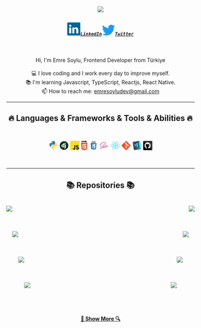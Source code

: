   <h1 align="center">
  <a href="https://git.io/typing-svg">
    <img src="https://readme-typing-svg.herokuapp.com/?lines=Hello,+There!+👋;I'm++Emre+Soylu....;Welcome+to+my+page!&center=true&size=30">
  </a>
      </h1>
      <h5 align="center"><code><a href="https://www.linkedin.com/in/emre-soylu/" title="LinkedIn Profile"><img width="35" src="/img/linkedin.svg">LinkedIn</a></code><code><a href="https://twitter.com/emresoyludev" title="Twitter Profile"><img width="35" src="/img/Twitter-logo.svg.png">Twitter</a></code></h5>
     <br>
     <p align="center">
         Hi, I'm Emre Soylu, Frontend Developer from Türkiye
         <br>
         <br>
         💻 I love coding and I work every day to improve myself.
         <br>
         📚 I'm learning Javascript, TypeScript, Reactjs, React Native.
         <br>
         📫 How to reach me: <a href="emresoyludev@gmail.com">emresoyludev@gmail.com</a>
     </p>
     <hr>
     <h2 align="center"> 🔥 Languages & Frameworks & Tools & Abilities 🔥 </h2>
<br>
<p align="center">
    <code><img title="Python" height="25" src="/img/python-original.svg" alt=""></code>
    <code><img title="Django" height="25" src="/img/django.png" alt=""></code>
    <code><img title="Javascript" height="25" src="/img/javascript.svg" alt=""></code>
     <code><img title="HTML5" height="25" src="/img/html5.svg" alt=""></code>
     <code><img title="CSS" height="25" src="/img/css.svg" alt=""></code>
     <code><img title="SASS" height="25" src="/img/sass.svg" alt=""></code>
     <code><img title="React" height="25" src="/img/react-original.svg" alt=""></code>
     <code><img title="Git" height="25" src="/img/git-original.svg" alt=""></code>
    <code><img title="Visual Studio Code" height="25" src="/img/vscode.png" alt=""></code>
    <code><img title="GitHub" height="25" src="/img/github.svg" alt=""></code>
</p>
<br>
<hr>

<h2 align="center"> 📚 Repositories 📚 </h2>
<br>
<div width="100%" align="center">
   <a align="left"  href="https://github.com/soyluemre/Bootstrap-Example" title="Bootstrap - Restaurant Page"><img align="left" height="115" src="https://github-readme-stats.vercel.app/api/pin/?username=soyluemre&repo=Bootstrap-Example&theme=react&border_color=61dafb&border_radius=10"></a>
  <a align="left" href="https://github.com/soyluemre/sass-pages/tree/main" title="Sass-Page"><img align="right" height="115" src="https://github-readme-stats.vercel.app/api/pin/?username=soyluemre&repo=sass-pages&theme=react&border_color=61dafb&border_radius=10"></a>
</div>
<br><br><br><br>
<div width="100%" align="center">
   <a align="left" href="https://soyluemre.github.io/guess-number/" title="Javascript - Guess Number App"><img align="left" height="115" src="https://github-readme-stats.vercel.app/api/pin/?username=soyluemre&repo=guess-number&theme=react&border_color=61dafb&border_radius=10"></a>
  <a align="left" href="https://github.com/soyluemre/calculator-2" title="Javascript - Calculator"><img align="right" height="115" src="https://github-readme-stats.vercel.app/api/pin/?username=soyluemre&repo=calculator-2&theme=react&border_color=61dafb&border_radius=10"></a>
</div>
<br><br><br><br>
<div width="100%" align="center">
  <a align="right" href="https://github.com/soyluemre/react-movie-app" title="React - Movie App"><img align="left" height="115" src="https://github-readme-stats.vercel.app/api/pin/?username=soyluemre&repo=react-movie-app&theme=react&border_color=61dafb&border_radius=10"></a>
  <a align="right" href="https://github.com/soyluemre/contextapi-example/" title="React - useContext Hook Example"><img align="right" height="115" src="https://github-readme-stats.vercel.app/api/pin/?username=soyluemre&repo=contextapi-example&theme=react&border_color=61dafb&border_radius=10"></a>
</div>
<br><br><br><br>
<div  width="100%" align="center">
  <a align="right" href="https://github.com/soyluemre/firebase-authentication" title="React - Firebase Authentication"> <img align="left" height="115" src="https://github-readme-stats.vercel.app/api/pin/?username=soyluemre&repo=firebase-authentication&theme=react&border_color=61dafb&border_radius=10"></a>
    <a align="right" href="https://github.com/soyluemre/react-news-app" title="React - News App"><img align="right" height="115" src="https://github-readme-stats.vercel.app/api/pin/?username=soyluemre&repo=react-news-app&theme=react&border_color=61dafb&border_radius=10"></a>
</div>
<br><br><br><br>
<h4 align="center">
    <a href="https://github.com/soyluemre?tab=repositories" title="Show Repositories">🔎 Show More 🔍</a>
</h4>
